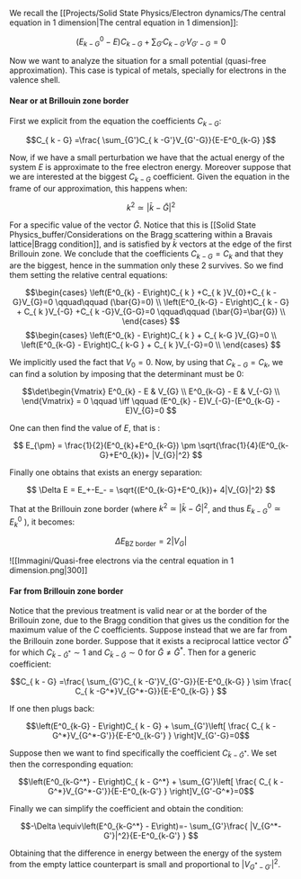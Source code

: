 We recall the [[Projects/Solid State Physics/Electron dynamics/The central equation in 1 dimension|The central equation in 1 dimension]]:

$$\left(E^0_{k-G} - E\right)C_{ k - G} + \sum_{G'}C_{ k -G'}V_{G'-G}=0$$

Now we want to analyze the situation for a small potential (quasi-free approximation).
This case is typical of metals, specially for electrons in the valence shell.

#### Near or at Brillouin zone border

First we explicit from the equation the coefficients $C_{k-G}$:

$$C_{ k - G} =\frac{ \sum_{G'}C_{ k -G'}V_{G'-G}}{E-E^0_{k-G} }$$

Now, if we have a small perturbation we have that the actual energy of the system $E$ is approximate to the free electron energy.
Moreover suppose that we are interested at the biggest $C_{ k - G}$ coefficient.
Given the equation in the frame of our approximation, this happens when:

$$ k^2 \simeq |\bar {k}-\bar{G}|^2 $$

For a specific value of the vector $\bar{G}$.
Notice that this is [[Solid State Physics_buffer/Considerations on the Bragg scattering within a Bravais lattice|Bragg condition]], and is satisfied by $\bar{k}$ vectors at the edge of the first Brillouin zone.
We conclude that the coefficients $C_{ k - G}=C_{k}$ and that they are the biggest, hence in the summation only these 2 survives.
So we find them setting the relative central equations:


$$\begin{cases}
\left(E^0_{k} - E\right)C_{ k } +C_{ k }V_{0}+C_{ k -G}V_{G}=0 \qquad\qquad (\bar{G}=0) \\
\left(E^0_{k-G} - E\right)C_{ k - G} + C_{ k }V_{-G} +C_{ k -G}V_{G-G}=0 \qquad\qquad (\bar{G}=\bar{G}) \\
\end{cases}
$$
$$\begin{cases}
\left(E^0_{k} - E\right)C_{ k } + C_{ k-G }V_{G}=0 \\
\left(E^0_{k-G} - E\right)C_{ k-G } + C_{ k }V_{-G}=0 \\
\end{cases}
$$

We implicitly used the fact that $V_0=0$.
Now, by using that $C_{ k - G}=C_{k}$, we can find a solution by imposing that the determinant must be $0$:

$$\det\begin{Vmatrix}
E^0_{k} - E & V_{G} \\
E^0_{k-G} - E & V_{-G} \\
\end{Vmatrix} = 0 \qquad \iff \qquad (E^0_{k} - E)V_{-G}-(E^0_{k-G} - E)V_{G}=0 
$$

One can then find the value of $E$, that is :

$$ E_{\pm} = \frac{1}{2}(E^0_{k}+E^0_{k-G}) \pm \sqrt{\frac{1}{4}(E^0_{k-G}+E^0_{k})+ |V_{G}|^2}  $$

Finally one obtains that exists an energy separation:

$$ \Delta E = E_+-E_- = \sqrt{(E^0_{k-G}+E^0_{k})+ 4|V_{G}|^2} $$

That at the Brillouin zone border (where $k^2 \simeq |\bar {k}-\bar{G}|^2$, and thus $E^0_{k-G}\simeq E^0_{k}$ ), it becomes:

$$ \Delta E_{\text{BZ border}} = 2|V_{G}| $$

![[Immagini/Quasi-free electrons via the central equation in 1 dimension.png|300]]

#### Far from Brillouin zone border

Notice that the previous treatment is valid near or at the border of the Brillouin zone, due to the Bragg condition that gives us the condition for the maximum value of the $C$ coefficients.
Suppose instead that we are far from the Brillouin zone border.
Suppose that it exists a reciprocal lattice vector $\bar{G}^*$ for which $C_{ \bar{k} -\bar{G}^*}\sim 1$ and $C_{ \bar{k} -\bar{G}}\sim 0$ for $\bar{G} \neq \bar{G} ^*$. Then for a generic coefficient:

$$C_{ k - G} =\frac{ \sum_{G'}C_{ k -G'}V_{G'-G}}{E-E^0_{k-G} } \sim \frac{ C_{ k -G^*}V_{G^*-G}}{E-E^0_{k-G} } $$

If one then plugs back:

$$\left(E^0_{k-G} - E\right)C_{ k - G} + \sum_{G'}\left[ \frac{ C_{ k -G^*}V_{G^*-G'}}{E-E^0_{k-G'} } \right]V_{G'-G}=0$$

Suppose then we want to find specifically the coefficient $C_{ \bar{k} -\bar{G}^*}$. We set then the corresponding equation:

$$\left(E^0_{k-G^*} - E\right)C_{ k - G^*} + \sum_{G'}\left[ \frac{ C_{ k -G^*}V_{G^*-G'}}{E-E^0_{k-G'} } \right]V_{G'-G^*}=0$$

Finally we can simplify the coefficient and obtain the condition:

$$-\Delta \equiv\left(E^0_{k-G^*} - E\right)=- \sum_{G'}\frac{ |V_{G^*-G'}|^2}{E-E^0_{k-G'} } $$

Obtaining that the difference in energy between the energy of the system from the empty lattice counterpart is small and proportional to $|V_{G^*-G'}|^2$.
